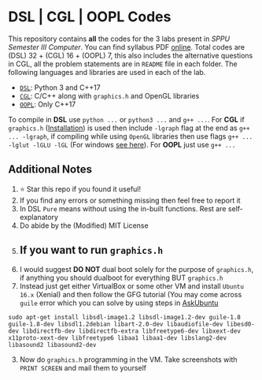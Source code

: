 # DSL | CGL | OOPL Codes

This repository contains **all** the codes for the 3 labs present in *SPPU Semester III Computer*. You can find syllabus PDF [online](https://pict.edu/time_table_syllabus/CE/SE-Computer-Engg-2019-Patt.pdf). Total codes are (DSL) 32 + (CGL) 16 + (OOPL) 7, this also includes the alternative questions in CGL, all the problem statements are in `README` file in each folder. The following languages and libraries are used in each of the lab. 

- [`DSL`](https://github.com/Eshan05/SemIII-Lab-SPPU/tree/main/DSL): Python 3 and C++17
- [`CGL`](https://github.com/Eshan05/SemIII-Lab-SPPU/tree/main/CGL): C/C++ along with `graphics.h` and OpenGL libraries
- [`OOPL`](https://github.com/Eshan05/SemIII-Lab-SPPU/tree/main/OOPL): Only C++17

To compile in **DSL** use `python ...` or `python3 ...` and `g++ ...`. For **CGL** if `graphics.h` ([Installation](https://www.geeksforgeeks.org/add-graphics-h-c-library-gcc-compiler-linux/)) is used then include `-lgraph` flag at the end as `g++ ... -lgraph`, if compiling while using `OpenGL` libraries then use flags `g++ ... -lglut -lGLU -lGL` (For windows [see here](https://github.com/Eshan05/C-Things/blob/main/Graphics/Notice.md#compiling)). For **OOPL** just use `g++ ...`

## Additional Notes

1. ⭐ Star this repo if you found it useful!
2. If you find any errors or something missing then feel free to report it
3. In DSL `Pure` means without using the in-built functions. Rest are self-explanatory
4. Do abide by the (Modified) MIT License
5. ## If you want to run `graphics.h`
  1. I would suggest **DO NOT** dual boot solely for the purpose of `graphics.h`, if anything you should dualboot for everything BUT `graphics.h`
  2. Instead just get either VirtualBox or some other VM and install `Ubuntu 16.x` (Xenial) and then follow the GFG tutorial (You may come across `guile` error which you can solve by using steps in [AskUbuntu](https://askubuntu.com/a/1120362)
  ```shell
  sudo apt-get install libsdl-image1.2 libsdl-image1.2-dev guile-1.8 guile-1.8-dev libsdl1.2debian libart-2.0-dev libaudiofile-dev libesd0-dev libdirectfb-dev libdirectfb-extra libfreetype6-dev libxext-dev x11proto-xext-dev libfreetype6 libaa1 libaa1-dev libslang2-dev libasound2 libasound2-dev
  ```
  3. Now do `graphics.h` programming in the VM. Take screenshots with `PRINT SCREEN` and mail them to yourself
